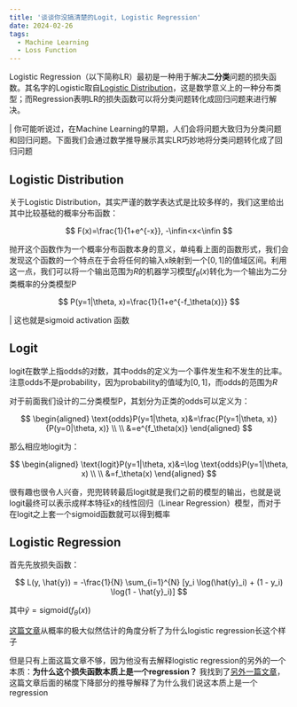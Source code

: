 ```yaml
---
title: '谈谈你没搞清楚的Logit, Logistic Regression'
date: 2024-02-26
tags:
  - Machine Learning
  - Loss Function
---
```



Logistic Regression（以下简称LR）最初是一种用于解决**二分类**问题的损失函数。其名字的Logistic取自[Logistic Distribution](https://en.wikipedia.org/wiki/Logistic_distribution)，这是数学意义上的一种分布类型；而Regression表明LR的损失函数可以将分类问题转化成回归问题来进行解决。

| 你可能听说过，在Machine Learning的早期，人们会将问题大致归为分类问题和回归问题。下面我们会通过数学推导展示其实LR巧妙地将分类问题转化成了回归问题

## Logistic Distribution

关于Logistic Distribution，其实严谨的数学表达式是比较多样的，我们这里给出其中比较基础的概率分布函数：

$$
F(x)=\frac{1}{1+e^{-x}}, -\infin<x<\infin
$$

抛开这个函数作为一个概率分布函数本身的意义，单纯看上面的函数形式，我们会发现这个函数的一个特点在于会将任何的输入x映射到一个$[0,1]$的值域区间。利用这一点，我们可以将一个输出范围为$R$的机器学习模型$f_{\theta}(x)$转化为一个输出为二分类概率的分类模型P

$$
P(y=1|\theta, x)=\frac{1}{1+e^{-f_\theta(x)}}
$$

| 这也就是sigmoid activation 函数

## Logit

logit在数学上指odds的对数，其中odds的定义为一个事件发生和不发生的比率。注意odds不是probability，因为probability的值域为$[0,1]$，而odds的范围为$R$

对于前面我们设计的二分类模型P，其划分为正类的odds可以定义为：

$$
\begin{aligned}
\text{odds}P(y=1|\theta, x)&=\frac{P(y=1|\theta, x)}{P(y=0|\theta, x)} \\
\\
&=e^{f_\theta(x)}
\end{aligned}
$$

那么相应地logit为：

$$
\begin{aligned}
\text{logit}P(y=1|\theta, x)&=\log \text{odds}P(y=1|\theta, x) \\
\\
&=f_\theta(x)
\end{aligned}
$$

很有趣也很令人兴奋，兜兜转转最后logit就是我们之前的模型的输出，也就是说logit最终可以表示成样本特征x的线性回归（Linear Regression）模型，而对于在logit之上套一个sigmoid函数就可以得到概率

## Logistic Regression

首先先放损失函数：

$$
L(y, \hat{y}) = -\frac{1}{N} \sum_{i=1}^{N} [y_i \log(\hat{y}_i) + (1 - y_i) \log(1 - \hat{y}_i)]
$$

其中$\hat{y}=\text{sigmoid}(f_\theta(x))$

[这篇文章](https://blog.csdn.net/zjuPeco/article/details/77165974)从概率的极大似然估计的角度分析了为什么logistic regression长这个样子

但是只有上面这篇文章不够，因为他没有去解释logistic regression的另外的一个本质：**为什么这个损失函数本质上是一个regression？** 我找到了[另外一篇文章](https://blog.csdn.net/qq_35200479/article/details/94966317)，这篇文章后面的梯度下降部分的推导解释了为什么我们说这本质上是一个regression